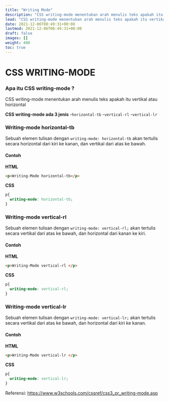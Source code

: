 ```yaml
---
title: "Writing Mode"
description: "CSS writing-mode menentukan arah menulis teks apakah itu vertikal atau horizontal"
lead: "CSS writing-mode menentukan arah menulis teks apakah itu vertikal atau horizontal"
date: 2021-12-06T08:49:31+00:00
lastmod: 2021-12-06T08:49:31+00:00
draft: false
images: []
weight: 400
toc: true
---
```

# CSS WRITING-MODE
### Apa itu CSS writing-mode ?

CSS writing-mode menentukan arah menulis teks apakah itu vertikal atau horizontal

**CSS writing-mode ada 3 jenis**
-```horizontal-tb```
-```vertical-rl```
-```vertical-lr```

### Writing-mode horizontal-tb
Sebuah elemen tulisan dengan ```writing-mode: horizontal-tb``` akan tertulis secara horizontal dari kiri ke kanan, dan vertikal dari atas ke bawah.
#### Contoh

**HTML**
```html
<p>Writing-Mode horizontal-tb</p>
```
**CSS**
```css
p{
  writing-mode: horizontal-tb;
} 
```
### Writing-mode vertical-rl
Sebuah elemen tulisan dengan ```writing-mode: vertical-rl;``` akan tertulis secara vertikal dari atas ke bawah, dan horizontal dari kanan ke kiri.
#### Contoh

**HTML**
```html
<p>Writing-Mode vertical-rl </p>
```
**CSS**
```css
p{
  writing-mode: vertical-rl;
}
```
### Writing-mode vertical-lr
Sebuah elemen tulisan dengan ```writing-mode: vertical-lr;``` akan tertulis secara vertikal dari atas ke bawah, dan horizontal dari kiri ke kanan.
#### Contoh

**HTML**
```html
<p>Writing-Mode vertical-lr </p>
```
**CSS**
```css
p{
  writing-mode: vertical-lr;
}
```

Referensi: https://www.w3schools.com/cssref/css3_pr_writing-mode.asp
